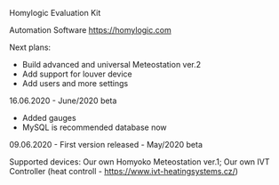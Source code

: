 Homylogic Evaluation Kit

Automation Software
https://homylogic.com


Next plans:
- Build advanced and universal Meteostation ver.2
- Add support for louver device
- Add users and more settings


16.06.2020 - June/2020 beta
- Added gauges
- MySQL is recommended database now

09.06.2020 - First version released - May/2020 beta

Supported devices:
  Our own Homyoko Meteostation ver.1;
  Our own IVT Controller (heat controll - https://www.ivt-heatingsystems.cz/)


